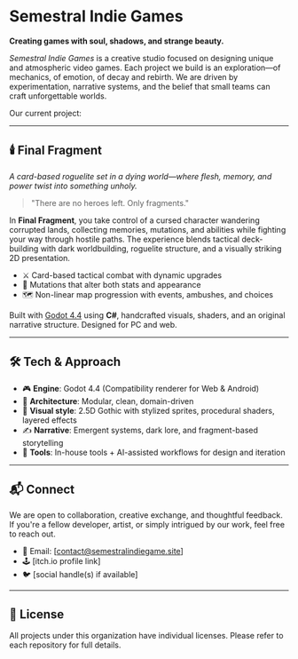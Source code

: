 # Semestral Indie Games

**Creating games with soul, shadows, and strange beauty.**

_Semes­tral Indie Games_ is a creative studio focused on designing unique and atmospheric video games. Each project we build is an exploration—of mechanics, of emotion, of decay and rebirth. We are driven by experimentation, narrative systems, and the belief that small teams can craft unforgettable worlds.

Our current project:

---

## 🕯️ Final Fragment

*A card-based roguelite set in a dying world—where flesh, memory, and power twist into something unholy.*

> "There are no heroes left. Only fragments."

In **Final Fragment**, you take control of a cursed character wandering corrupted lands, collecting memories, mutations, and abilities while fighting your way through hostile paths. The experience blends tactical deck-building with dark worldbuilding, roguelite structure, and a visually striking 2D presentation.

- ⚔️ Card-based tactical combat with dynamic upgrades  
- 🧬 Mutations that alter both stats and appearance  
- 🗺️ Non-linear map progression with events, ambushes, and choices   

Built with [Godot 4.4](https://godotengine.org/) using **C#**, handcrafted visuals, shaders, and an original narrative structure. Designed for PC and web.

---

## 🛠 Tech & Approach

- 🎮 **Engine**: Godot 4.4 (Compatibility renderer for Web & Android)
- 🧠 **Architecture**: Modular, clean, domain-driven
- 🎨 **Visual style**: 2.5D Gothic with stylized sprites, procedural shaders, layered effects
- ✍️ **Narrative**: Emergent systems, dark lore, and fragment-based storytelling
- 🧪 **Tools**: In-house tools + AI-assisted workflows for design and iteration

---

## 📬 Connect

We are open to collaboration, creative exchange, and thoughtful feedback. If you're a fellow developer, artist, or simply intrigued by our work, feel free to reach out.

- 📧 Email: [contact@semestralindiegame.site]  
- 🕹️ [itch.io profile link]  
- 🐦 [social handle(s) if available]

---

## 📜 License

All projects under this organization have individual licenses. Please refer to each repository for full details.
